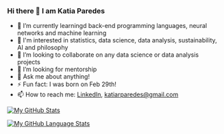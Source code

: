 ### Hi there 👋 I am Katia Paredes

<!--
**katiarp/katiarp** is a ✨ _special_ ✨ repository because its `README.md` (this file) appears on your GitHub profile.

Here are some ideas to get you started:
-->

- 🌱 I’m currently learningd back-end programming languages, neural networks and machine learning 
- 👀 I'm interested in statistics, data science, data analysis, sustainability, AI and philosophy 
- 👯 I’m looking to collaborate on any data science or data analysis projects
- 🤔 I’m looking for mentorship
- 💬 Ask me about anything! 
- ⚡ Fun fact: I was born on Feb 29th!
- 📫 How to reach me: [LinkedIn](https://www.linkedin.com/in/katiaparedes/), katiarparedes@gmail.com




[![My GitHub Stats](https://github-readme-stats.vercel.app/api/?username=katiarp&count_private=true&theme=tokyonight&showicons=true)]()

[![My GitHub Language Stats](https://github-readme-stats.vercel.app/api/top-langs/?username=katiarp&langs_count=5&theme=tokyonight)]()
